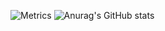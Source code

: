 ![Metrics](https://metrics.lecoq.io/herobrine901?template=terminal&lines=1&base=header%2C%20activity%2C%20community%2C%20repositories%2C%20metadata&base.indepth=false&base.hireable=false&base.skip=false&lines=false&lines.sections=base&lines.repositories.limit=4&lines.history.limit=1&lines.delay=0&config.timezone=Europe%2FKiev)
![Anurag's GitHub stats](https://github-readme-stats.vercel.app/api?username=herobrine901&show_icons=true&theme=radical)
